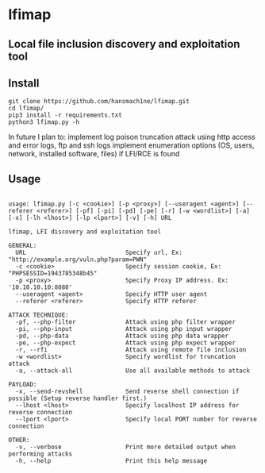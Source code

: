 # lfimap
## Local file inclusion discovery and exploitation tool


## Install

```
git clone https://github.com/hansmach1ne/lfimap.git
cd lfimap/
pip3 install -r requirements.txt
python3 lfimap.py -h

```

In future I plan to: implement log poison truncation attack using http access and error logs, ftp and ssh logs
	             implement enumeration options (OS, users, network, installed software, files) if LFI/RCE is found


## Usage

```

usage: lfimap.py [-c <cookie>] [-p <proxy>] [--useragent <agent>] [--referer <referer>] [-pf] [-pi] [-pd] [-pe] [-r] [-w <wordlist>] [-a] [-x] [-lh <lhost>] [-lp <lport>] [-v] [-h] URL

lfimap, LFI discovery and exploitation tool

GENERAL:
  URL                            Specify url, Ex: "http://example.org/vuln.php?param=PWN"
  -c <cookie>                    Specify session cookie, Ex: "PHPSESSID=1943785348b45"
  -p <proxy>                     Specify Proxy IP address. Ex: '10.10.10.10:8080'
  --useragent <agent>            Specify HTTP user agent
  --referer <referer>            Specify HTTP referer

ATTACK TECHNIQUE:
  -pf, --php-filter              Attack using php filter wrapper
  -pi, --php-input               Attack using php input wrapper
  -pd, --php-data                Attack using php data wrapper
  -pe, --php-expect              Attack using php expect wrapper
  -r, --rfi                      Attack using remote file inclusion
  -w <wordlist>                  Specify wordlist for truncation attack
  -a, --attack-all               Use all available methods to attack

PAYLOAD:
  -x, --send-revshell            Send reverse shell connection if possible (Setup reverse handler first.)
  --lhost <lhost>                Specify localhost IP address for reverse connection
  --lport <lport>                Specify local PORT number for reverse connection

OTHER:
  -v, --verbose                  Print more detailed output when performing attacks
  -h, --help                     Print this help message


```
